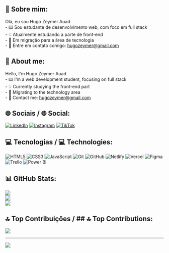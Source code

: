 ## 💫 Sobre mim:
Olá, eu sou Hugo Zeymer Auad<br>- ⌨️ Sou estudante de desenvolvimento web, com foco em full stack<br>- 💡 Atualmente estudando a parte de front-end<br>- 🧭 Em migração para a área de tecnologia<br>- 📧 Entre em contato comigo: hugozeymer@gmail.com

## 💫 About me:
Hello, I'm Hugo Zeymer Auad<br>- ⌨️ I'm a web development student, focusing on full stack<br>- 💡 Currently studying the front-end part<br>- 🧭 Migrating to the technology area<br >- 📧 Contact me: hugozeymer@gmail.com

## 🌐 Sociais / 🌐 Social:
[![LinkedIn](https://img.shields.io/badge/LinkedIn-%230077B5.svg?logo=linkedin&logoColor=white)](https://linkedin.com/in/https://www.linkedin.com/in/hugozauad/) [![Instagram](https://img.shields.io/badge/Instagram-%23E4405F.svg?logo=Instagram&logoColor=white)](https://instagram.com/https://www.instagram.com/hugozauad/) [![TikTok](https://img.shields.io/badge/TikTok-%23000000.svg?logo=TikTok&logoColor=white)](https://tiktok.com/@https://www.tiktok.com/@hugozauad) 

## 💻 Tecnologias / 💻 Technologies:
![HTML5](https://img.shields.io/badge/html5-%23E34F26.svg?style=for-the-badge&logo=html5&logoColor=white) ![CSS3](https://img.shields.io/badge/css3-%231572B6.svg?style=for-the-badge&logo=css3&logoColor=white) ![JavaScript](https://img.shields.io/badge/javascript-%23323330.svg?style=for-the-badge&logo=javascript&logoColor=%23F7DF1E) ![Git](https://img.shields.io/badge/git-%23F05033.svg?style=for-the-badge&logo=git&logoColor=white) ![GitHub](https://img.shields.io/badge/github-%23121011.svg?style=for-the-badge&logo=github&logoColor=white) ![Netlify](https://img.shields.io/badge/netlify-%23000000.svg?style=for-the-badge&logo=netlify&logoColor=#00C7B7) ![Vercel](https://img.shields.io/badge/vercel-%23000000.svg?style=for-the-badge&logo=vercel&logoColor=white) ![Figma](https://img.shields.io/badge/figma-%23F24E1E.svg?style=for-the-badge&logo=figma&logoColor=white) ![Trello](https://img.shields.io/badge/Trello-%23026AA7.svg?style=for-the-badge&logo=Trello&logoColor=white) ![Power Bi](https://img.shields.io/badge/power_bi-F2C811?style=for-the-badge&logo=powerbi&logoColor=black)

## 📊 GitHub Stats:
![](https://github-readme-stats.vercel.app/api?username=HugoZAuad&theme=vue-dark&hide_border=true&include_all_commits=true&count_private=true)<br/>
![](https://github-readme-streak-stats.herokuapp.com/?user=HugoZAuad&theme=vue-dark&hide_border=true)<br/>
![](https://github-readme-stats.vercel.app/api/top-langs/?username=HugoZAuad&theme=vue-dark&hide_border=true&include_all_commits=true&count_private=true&layout=compact)

## 🔝 Top Contribuições / ## 🔝 Top Contributions:
![](https://github-contributor-stats.vercel.app/api?username=HugoZAuad&limit=5&theme=vue-dark&combine_all_yearly_contributions=true)

---
[![](https://visitcount.itsvg.in/api?id=HugoZAuad&icon=3&color=6)](https://visitcount.itsvg.in)

